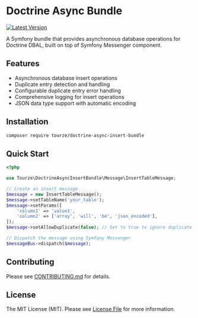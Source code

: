 # Doctrine Async Bundle

[![Latest Version](https://img.shields.io/packagist/v/tourze/doctrine-async-insert-bundle.svg?style=flat-square)](https://packagist.org/packages/tourze/doctrine-async-insert-bundle)

A Symfony bundle that provides asynchronous database operations for Doctrine DBAL, built on top of Symfony Messenger component.

## Features

- Asynchronous database insert operations
- Duplicate entry detection and handling
- Configurable duplicate entry error handling
- Comprehensive logging for insert operations
- JSON data type support with automatic encoding

## Installation

```bash
composer require tourze/doctrine-async-insert-bundle
```

## Quick Start

```php
<?php

use Tourze\DoctrineAsyncInsertBundle\Message\InsertTableMessage;

// Create an insert message
$message = new InsertTableMessage();
$message->setTableName('your_table');
$message->setParams([
    'column1' => 'value1',
    'column2' => ['array', 'will', 'be', 'json_encoded'],
]);
$message->setAllowDuplicate(false); // Set to true to ignore duplicate entry errors

// Dispatch the message using Symfony Messenger
$messageBus->dispatch($message);
```

## Contributing

Please see [CONTRIBUTING.md](CONTRIBUTING.md) for details.

## License

The MIT License (MIT). Please see [License File](LICENSE) for more information.
